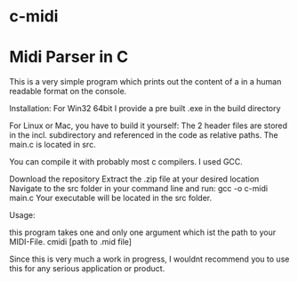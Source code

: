 # c-midi

# Midi Parser in C

This is a very simple program which prints out the content of a in a human readable format on the console.

Installation: For Win32 64bit I provide a pre built .exe in the build directory

For Linux or Mac, you have to build it yourself:
The 2 header files are stored in the incl. subdirectory and referenced in the code as relative paths.
The main.c is located in src.

You can compile it with probably most c compilers.
I used GCC. 

Download the repository
Extract the .zip file at your desired location
Navigate to the src folder in your command line and run:
gcc -o c-midi main.c
Your executable will be located in the src folder.

Usage:

this program takes one and only one argument which ist the path to your MIDI-File.
cmidi [path to .mid file]

Since this is very much a work in progress, I wouldnt recommend you to use this for any serious application or product.
